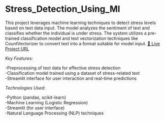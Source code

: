 # Stress_Detection_Using_Ml
This project leverages machine learning techniques to detect stress levels based on text data input. The model analyzes the sentiment of text and classifies whether the individual is under stress. The system utilizes a pre-trained classification model and text vectorization techniques like CountVectorizer to convert text into a format suitable for model input.
[🔵 Live Project URL](https://stress-detection-using-ml.streamlit.app/)

*Key Features:*

-Preprocessing of text data for effective stress detection <br>
-Classification model trained using a dataset of stress-related text <br>
-Streamlit interface for user interaction and real-time predictions <br>


*Technologies Used:*

-Python (pandas, scikit-learn)<br>
-Machine Learning (Logistic Regression)<br>
-Streamlit (for user interface)<br>
-Natural Language Processing (NLP) techniques<br>
